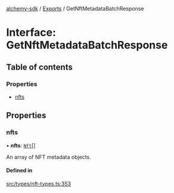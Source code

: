 [alchemy-sdk](../README.md) / [Exports](../modules.md) / GetNftMetadataBatchResponse

# Interface: GetNftMetadataBatchResponse

## Table of contents

### Properties

- [nfts](GetNftMetadataBatchResponse.md#nfts)

## Properties

### nfts

• **nfts**: [`Nft`](Nft.md)[]

An array of NFT metadata objects.

#### Defined in

[src/types/nft-types.ts:353](https://github.com/alchemyplatform/alchemy-sdk-js/blob/7ae04a5/src/types/nft-types.ts#L353)
